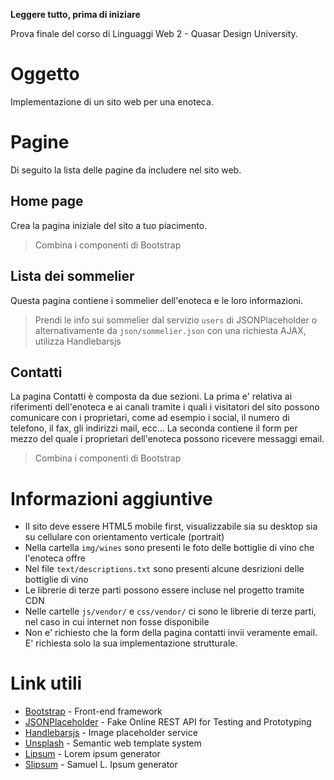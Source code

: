 **Leggere tutto, prima di iniziare**

Prova finale del corso di Linguaggi Web 2 - Quasar Design University‎.

# Oggetto

Implementazione di un sito web per una enoteca.

# Pagine

Di seguito la lista delle pagine da includere nel sito web.

## Home page

Crea la pagina iniziale del sito a tuo piacimento. 

> Combina i componenti di Bootstrap

## Lista dei sommelier

Questa pagina contiene i sommelier dell'enoteca e le loro informazioni.

> Prendi le info sui sommelier dal servizio `users` di JSONPlaceholder o alternativamente da `json/sommelier.json` con una richiesta AJAX, utilizza Handlebarsjs

## Contatti

La pagina Contatti è composta da due sezioni.
La prima e' relativa ai riferimenti dell'enoteca e ai canali tramite i quali i visitatori del sito possono comunicare con i proprietari, come ad esempio i social, il numero di telefono, il fax, gli indirizzi mail, ecc…
La seconda contiene il form per mezzo del quale i proprietari dell'enoteca possono ricevere messaggi email.

> Combina i componenti di Bootstrap

# Informazioni aggiuntive

+ Il sito deve essere HTML5 mobile first, visualizzabile sia su desktop sia su cellulare con orientamento verticale (portrait)
+ Nella cartella `img/wines` sono presenti le foto delle bottiglie di vino che l'enoteca offre
+ Nel file `text/descriptions.txt` sono presenti alcune desrizioni delle bottiglie di vino 
+ Le librerie di terze parti possono essere incluse nel progetto tramite CDN
+ Nelle cartelle `js/vendor/` e `css/vendor/` ci sono le librerie di terze parti, nel caso in cui internet non fosse disponibile
+ Non e' richiesto che la form della pagina contatti invii veramente email. E' richiesta solo la sua implementazione strutturale.

# Link utili

+ [Bootstrap](http://getbootstrap.com/) - Front-end framework
+ [JSONPlaceholder](http://jsonplaceholder.typicode.com/) - Fake Online REST API for Testing and Prototyping
+ [Handlebarsjs](http://handlebarsjs.com/) - Image placeholder service
+ [Unsplash](https://unsplash.it/) - Semantic web template system
+ [Lipsum](http://www.lipsum.com/) - Lorem ipsum generator
+ [Slipsum](http://slipsum.com/) - Samuel L. Ipsum generator
